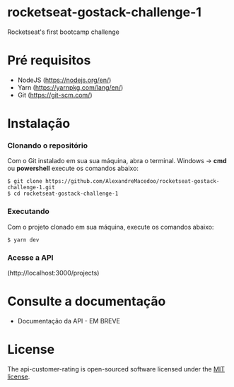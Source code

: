 # rocketseat-gostack-challenge-1

Rocketseat's first bootcamp challenge

# Pré requisitos

- NodeJS (https://nodejs.org/en/)
- Yarn (https://yarnpkg.com/lang/en/)
- Git (https://git-scm.com/)

# Instalação
### Clonando o repositório

Com o Git instalado em sua sua máquina, abra o terminal. 
Windows -> **cmd** ou **powershell** execute os comandos abaixo:
```ssh
$ git clone https://github.com/AlexandreMacedoo/rocketseat-gostack-challenge-1.git
$ cd rocketseat-gostack-challenge-1
```

### Executando
Com o projeto clonado em sua máquina, execute os comandos abaixo:

```ssh
$ yarn dev
```

### Acesse a API

(http://localhost:3000/projects)


# Consulte a documentação

- Documentação da API - EM BREVE


# License
The api-customer-rating is open-sourced software licensed under the [MIT license](https://opensource.org/licenses/MIT).